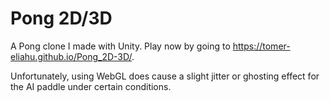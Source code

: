 # Pong 2D/3D
A Pong clone I made with Unity.
Play now by going to https://tomer-eliahu.github.io/Pong_2D-3D/.

Unfortunately, using WebGL does cause a slight jitter or ghosting effect for the AI paddle under certain conditions.
